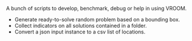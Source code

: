 A bunch of scripts to develop, benchmark, debug or help in using VROOM.

- Generate ready-to-solve random problem based on a bounding box.
- Collect indicators on all solutions contained in a folder.
- Convert a json input instance to a csv list of locations.
